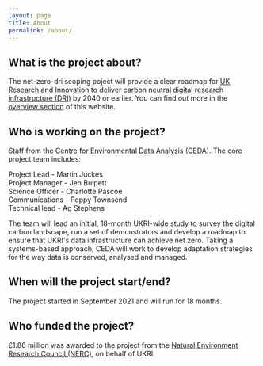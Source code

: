 ```yaml
---
layout: page
title: About
permalink: /about/
---
```

## What is the project about?

The net-zero-dri scoping poject will provide a clear roadmap for [UK Research and Innovation](https://www.ukri.org/) to deliver carbon neutral [digital research infrastructure (DRI)](https://www.ukri.org/our-work/creating-world-class-research-and-innovation-infrastructure/digital-research-infrastructure/) by 2040 or earlier. You can find out more in the [overview section](https://net-zero-dri.ceda.ac.uk/overview/) of this website. 


## Who is working on the project?

Staff from the [Centre for Environmental Data Analysis (CEDA)](http://www.ceda.ac.uk/). The core project team includes:
<p>Project Lead - Martin Juckes <br>
Project Manager - Jen Bulpett <br>
Science Officer - Charlotte Pascoe <br>
Communications - Poppy Townsend <br>
Technical lead - Ag Stephens <br></p>

The team will lead an initial, 18-month UKRI-wide study to survey the digital carbon landscape, run a set of demonstrators and develop a roadmap to ensure that UKRI's data infrastructure can achieve net zero. Taking a systems-based approach, CEDA will work to develop adaptation strategies for the way data is conserved, analysed and managed. 

## When will the project start/end?

The project started in September 2021 and will run for 18 months. 

## Who funded the project? 

£1.86 million was awarded to the project from the [Natural Environment Research Council (NERC)](https://nerc.ukri.org/), on behalf of UKRI
